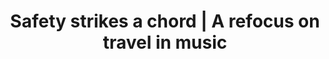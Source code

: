 ---
type: project
external_link: https://blog.blacklane.com/travel/safety-strikes-a-chord-a-refocus-on-travel-in-music/
summary: The music industry is evolving into the virtual space with safety now a top priority, says CEO and founder of indie label Heads Music Madeline Nelson.
tags: 
- Blacklane
title: Safety strikes a chord | A refocus on travel in music
---